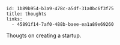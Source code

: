 ```
id: 1b89b954-b3a9-478c-a5df-31a0bc6f3f75
title: thoughts
links: 
  - 45891f14-7af0-488b-baee-ea1a89e69260
```

Thougts on creating a startup.
